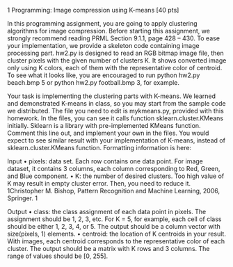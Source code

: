 1 Programming: Image compression using K-means [40 pts]

In this programming assignment, you are going to apply clustering algorithms for image compression. Before
starting this assignment, we strongly recommend reading PRML Section 9.1.1, page 428 – 430.
To ease your implementation, we provide a skeleton code containing image processing part. hw2.py is
designed to read an RGB bitmap image file, then cluster pixels with the given number of clusters K. It shows
converted image only using K colors, each of them with the representative color of centroid. To see what
it looks like, you are encouraged to run python hw2.py beach.bmp 5 or python hw2.py football.bmp 3,
for example.

Your task is implementing the clustering parts with K-means. We learned and demonstrated K-means
in class, so you may start from the sample code we distributed.
The file you need to edit is mykmeans.py, provided with this homework. In the files, you can see it calls
function sklearn.cluster.KMeans initially. Sklearn is a library with pre-implemented KMeans function.
Comment this line out, and implement your own in the files. You would expect to see similar result with
your implementation of K-means, instead of sklearn.cluster.KMeans function.
Formatting information is here:

Input
• pixels: data set. Each row contains one data point. For image dataset, it contains 3 columns, each
column corresponding to Red, Green, and Blue component.
• K: the number of desired clusters. Too high value of K may result in empty cluster error. Then, you
need to reduce it.
1Christopher M. Bishop, Pattern Recognition and Machine Learning, 2006, Springer.
1

Output
• class: the class assignment of each data point in pixels. The assignment should be 1, 2, 3, etc. For
K = 5, for example, each cell of class should be either 1, 2, 3, 4, or 5. The output should be a column
vector with size(pixels, 1) elements.
• centroid: the location of K centroids in your result. With images, each centroid corresponds to the
representative color of each cluster. The output should be a matrix with K rows and 3 columns. The
range of values should be [0, 255].
